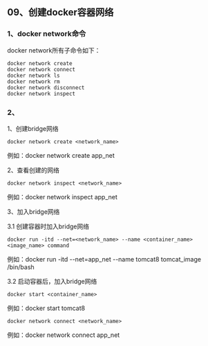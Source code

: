 ## 09、创建docker容器网络

### 1、docker network命令

docker network所有子命令如下：

```
docker network create
docker network connect
docker network ls
docker network rm
docker network disconnect
docker network inspect
```

### 2、


1、创建bridge网络

```
docker network create <network_name>
```

例如：docker network create app_net

2、查看创建的网络

```
docker network inspect <network_name>
```

例如：docker network inspect app_net


3、加入bridge网络

3.1 创建容器时加入bridge网络

```
docker run -itd --net=<network_name> --name <container_name> <image_name> command
```

例如：docker run -itd --net=app_net --name tomcat8 tomcat_image /bin/bash

3.2 启动容器后，加入bridge网络

```
docker start <container_name>
```

例如：docker start tomcat8

```
docker network connect <network_name>
```

例如：docker network connect app_net